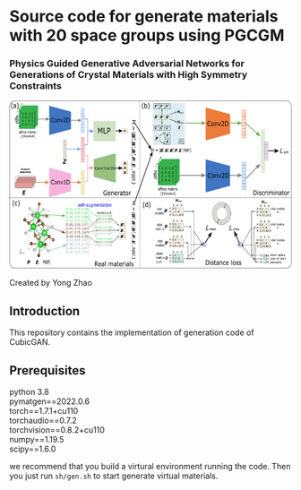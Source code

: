 # Source code for generate materials with 20 space groups using PGCGM
### Physics Guided Generative Adversarial Networks for Generations of Crystal Materials with High Symmetry Constraints

<img src="mainframe.png" height="300px">

Created by Yong Zhao

## Introduction

This repository contains the implementation of generation code of CubicGAN.
## Prerequisites
python 3.8  
pymatgen==2022.0.6  
torch==1.7.1+cu110  
torchaudio==0.7.2  
torchvision==0.8.2+cu110  
numpy==1.19.5  
scipy==1.6.0  

we recommend that you build a virtural environment running the code. Then you just run `sh/gen.sh` to start generate virtual materials.
